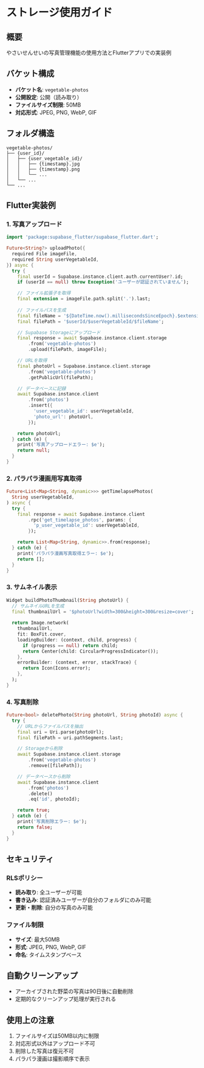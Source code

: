 # ストレージ使用ガイド

## 概要
やさいせんせいの写真管理機能の使用方法とFlutterアプリでの実装例

## バケット構成
- **バケット名**: `vegetable-photos`
- **公開設定**: 公開（読み取り）
- **ファイルサイズ制限**: 50MB
- **対応形式**: JPEG, PNG, WebP, GIF

## フォルダ構造
```
vegetable-photos/
├── {user_id}/
│   ├── {user_vegetable_id}/
│   │   ├── {timestamp}.jpg
│   │   ├── {timestamp}.png
│   │   └── ...
│   └── ...
└── ...
```

## Flutter実装例

### 1. 写真アップロード
```dart
import 'package:supabase_flutter/supabase_flutter.dart';

Future<String?> uploadPhoto({
  required File imageFile,
  required String userVegetableId,
}) async {
  try {
    final userId = Supabase.instance.client.auth.currentUser?.id;
    if (userId == null) throw Exception('ユーザーが認証されていません');

    // ファイル拡張子を取得
    final extension = imageFile.path.split('.').last;
    
    // ファイルパスを生成
    final fileName = '${DateTime.now().millisecondsSinceEpoch}.$extension';
    final filePath = '$userId/$userVegetableId/$fileName';

    // Supabase Storageにアップロード
    final response = await Supabase.instance.client.storage
        .from('vegetable-photos')
        .upload(filePath, imageFile);

    // URLを取得
    final photoUrl = Supabase.instance.client.storage
        .from('vegetable-photos')
        .getPublicUrl(filePath);

    // データベースに記録
    await Supabase.instance.client
        .from('photos')
        .insert({
          'user_vegetable_id': userVegetableId,
          'photo_url': photoUrl,
        });

    return photoUrl;
  } catch (e) {
    print('写真アップロードエラー: $e');
    return null;
  }
}
```

### 2. パラパラ漫画用写真取得
```dart
Future<List<Map<String, dynamic>>> getTimelapsePhotos(
  String userVegetableId,
) async {
  try {
    final response = await Supabase.instance.client
        .rpc('get_timelapse_photos', params: {
          'p_user_vegetable_id': userVegetableId,
        });

    return List<Map<String, dynamic>>.from(response);
  } catch (e) {
    print('パラパラ漫画写真取得エラー: $e');
    return [];
  }
}
```

### 3. サムネイル表示
```dart
Widget buildPhotoThumbnail(String photoUrl) {
  // サムネイルURLを生成
  final thumbnailUrl = '$photoUrl?width=300&height=300&resize=cover';
  
  return Image.network(
    thumbnailUrl,
    fit: BoxFit.cover,
    loadingBuilder: (context, child, progress) {
      if (progress == null) return child;
      return Center(child: CircularProgressIndicator());
    },
    errorBuilder: (context, error, stackTrace) {
      return Icon(Icons.error);
    },
  );
}
```

### 4. 写真削除
```dart
Future<bool> deletePhoto(String photoUrl, String photoId) async {
  try {
    // URLからファイルパスを抽出
    final uri = Uri.parse(photoUrl);
    final filePath = uri.pathSegments.last;

    // Storageから削除
    await Supabase.instance.client.storage
        .from('vegetable-photos')
        .remove([filePath]);

    // データベースから削除
    await Supabase.instance.client
        .from('photos')
        .delete()
        .eq('id', photoId);

    return true;
  } catch (e) {
    print('写真削除エラー: $e');
    return false;
  }
}
```

## セキュリティ

### RLSポリシー
- **読み取り**: 全ユーザーが可能
- **書き込み**: 認証済みユーザーが自分のフォルダにのみ可能
- **更新・削除**: 自分の写真のみ可能

### ファイル制限
- **サイズ**: 最大50MB
- **形式**: JPEG, PNG, WebP, GIF
- **命名**: タイムスタンプベース

## 自動クリーンアップ
- アーカイブされた野菜の写真は90日後に自動削除
- 定期的なクリーンアップ処理が実行される

## 使用上の注意
1. ファイルサイズは50MB以内に制限
2. 対応形式以外はアップロード不可
3. 削除した写真は復元不可
4. パラパラ漫画は撮影順序で表示